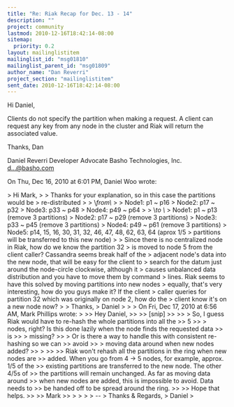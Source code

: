 ```yaml
---
title: "Re: Riak Recap for Dec. 13 - 14"
description: ""
project: community
lastmod: 2010-12-16T18:42:14-08:00
sitemap:
  priority: 0.2
layout: mailinglistitem
mailinglist_id: "msg01810"
mailinglist_parent_id: "msg01809"
author_name: "Dan Reverri"
project_section: "mailinglistitem"
sent_date: 2010-12-16T18:42:14-08:00
---
```



Hi Daniel,

Clients do not specify the partition when making a request. A client can
request any key from any node in the cluster and Riak will return the
associated value.

Thanks,
Dan

Daniel Reverri
Developer Advocate
Basho Technologies, Inc.
d...@basho.com


On Thu, Dec 16, 2010 at 6:01 PM, Daniel Woo  wrote:

&gt; Hi Mark,
&gt;
&gt; Thanks for your explanation, so in this case the partitions would be
&gt; re-distributed
&gt;
&gt; \\*from\\*
&gt;
&gt; Node1: p1 ~ p16
&gt; Node2: p17 ~ p32
&gt; Node3: p33 ~ p48
&gt; Node4: p49 ~ p64
&gt;
&gt; \\*to \\*
&gt; Node1: p1 ~ p13 (remove 3 partitions)
&gt; Node2: p17 ~ p29 (remove 3 partitions)
&gt; Node3: p33 ~ p45 (remove 3 partitions)
&gt; Node4: p49 ~ p61 (remove 3 partitions)
&gt; Node5: p14, 15, 16, 30, 31, 32, 46, 47, 48, 62, 63, 64 (aprox 1/5
&gt; partitions will be transferred to this new node)
&gt;
&gt; Since there is no centralized node in Riak, how do we know the partition 32
&gt; is moved to node 5 from the client caller? Cassandra seems break half of the
&gt; adjacent node's data into the new node, that will be easy for the client to
&gt; search for the datum just around the node-circle clockwise, although it
&gt; causes unbalanced data distribution and you have to move them by command
&gt; lines. Riak seems to have this solved by moving partitions into new nodes
&gt; equally, that's very interesting, how do you guys make it? If the client
&gt; caller queries for partition 32 which was originally on node 2, how do the
&gt; client know it's on a new node now?
&gt;
&gt; Thanks,
&gt; Daniel
&gt;
&gt;
&gt; On Fri, Dec 17, 2010 at 6:56 AM, Mark Phillips  wrote:
&gt;
&gt;&gt; Hey Daniel,
&gt;&gt;
&gt;&gt; [snip]
&gt;&gt;
&gt;&gt; &gt; So, I guess Riak would have to re-hash the whole partitions into all the
&gt;&gt; 5
&gt;&gt; &gt; nodes, right? Is this done lazily when the node finds the requested data
&gt;&gt; is
&gt;&gt; &gt; missing?
&gt;&gt; &gt; Or is there a way to handle this with consistent re-hashing so we can
&gt;&gt; avoid
&gt;&gt; &gt; moving data around when new nodes added?
&gt;&gt; &gt;
&gt;&gt;
&gt;&gt; Riak won't rehash all the partitions in the ring when new nodes are
&gt;&gt; added. When you go from 4 -&gt; 5 nodes, for example, approx. 1/5 of the
&gt;&gt; existing partitions are transferred to the new node. The other 4/5s of
&gt;&gt; the partitions will remain unchanged. As far as moving data around
&gt;&gt; when new nodes are added, this is impossible to avoid. Data needs to
&gt;&gt; be handed off to be spread around the ring.
&gt;&gt;
&gt;&gt; Hope that helps.
&gt;&gt;
&gt;&gt; Mark
&gt;&gt;
&gt;
&gt;
&gt;
&gt; --
&gt; Thanks & Regards,
&gt; Daniel
&gt;

